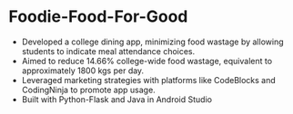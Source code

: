 # Foodie-Food-For-Good

* Developed a college dining app, minimizing food wastage by allowing students to indicate meal attendance choices.
* Aimed to reduce 14.66% college-wide food wastage, equivalent to approximately 1800 kgs per day.
* Leveraged marketing strategies with platforms like CodeBlocks and CodingNinja to promote app usage.
* Built with Python-Flask and Java in Android Studio
